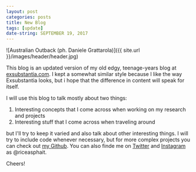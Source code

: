 ```yaml
---
layout: post
categories: posts
title: New Blog
tags: [update]
date-string: SEPTEMBER 19, 2017
---
```


![Australian Outback (ph. Daniele Grattarola)]({{ site.url }}/images/header/header.jpg)

This blog is an updated version of my old edgy, teenage-years blog at <a href="exsubstantia.com">exsubstantia.com</a>.
I kept a somewhat similar style because I like the way Exsubstantia looks, but i hope that the difference in content
will speak for itself.

I will use this blog to talk mostly about two things: 

1. Interesting concepts that I come across when working on my research and projects
2. Interesting stuff that I come across when traveling around

but I'll try to keep it varied and also talk about other interesting things. 
I will try to include code whenever necessary, but for more complex projects you can check out [my Github](https://github.com/danielegrattarola).
You can also finde me on [Twitter](https://twitter.com/riceasphait) and [Instagram](https://www.instagram.com/riceasphait/) as @riceasphait.

Cheers!